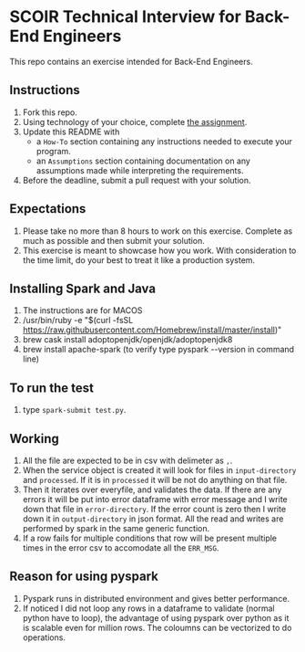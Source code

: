 # SCOIR Technical Interview for Back-End Engineers
This repo contains an exercise intended for Back-End Engineers.

## Instructions
1. Fork this repo.
1. Using technology of your choice, complete [the assignment](./Assignment.md).
1. Update this README with
    * a `How-To` section containing any instructions needed to execute your program.
    * an `Assumptions` section containing documentation on any assumptions made while interpreting the requirements.
1. Before the deadline, submit a pull request with your solution.

## Expectations
1. Please take no more than 8 hours to work on this exercise. Complete as much as possible and then submit your solution.
1. This exercise is meant to showcase how you work. With consideration to the time limit, do your best to treat it like a production system.

## Installing Spark and Java
1. The instructions are for MACOS
1. /usr/bin/ruby -e "$(curl -fsSL https://raw.githubusercontent.com/Homebrew/install/master/install)"
1. brew cask install adoptopenjdk/openjdk/adoptopenjdk8
1. brew install apache-spark (to verify type pyspark --version in command line)

## To run the test
1. type `spark-submit test.py`.

## Working
1. All the file are expected to be in csv with delimeter as `,`.
1. When the service object is created it will look for files in `input-directory` and `processed`. If it is in `processed` it will be not do anything on that file.
1. Then it iterates over everyfile, and validates the data. If there are any errors it will be put into error dataframe with error message and I write down that file in `error-directory`. If the error count is zero then I write down it in `output-directory` in json format. All the read and writes are performed by spark in the same generic function.
1. If a row fails for multiple conditions that row will be present multiple times in the error csv to accomodate all the `ERR_MSG`.

## Reason for using pyspark
1. Pyspark runs in distributed environment and gives better performance.
1. If noticed I did not loop any rows in a dataframe to validate (normal python have to loop), the advantage of using pyspark over python as it is scalable even for million rows. The coloumns can be vectorized to do operations.
